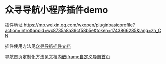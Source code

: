 # 众寻导航小程序插件demo

插件地址 <https://mp.weixin.qq.com/wxopen/pluginbasicprofile?action=intro&appid=wx8735a8a39cf58b5e&token=1743866285&lang=zh_CN>


插件使用方法见[众寻导航插件文档](https://mp.weixin.qq.com/wxopen/plugindevdoc?appid=wx8735a8a39cf58b5e&token=366483986&lang=zh_CN)


导航首页定制化方法见文档[内嵌iframe自定义导航首页](iframe-custom.md)
